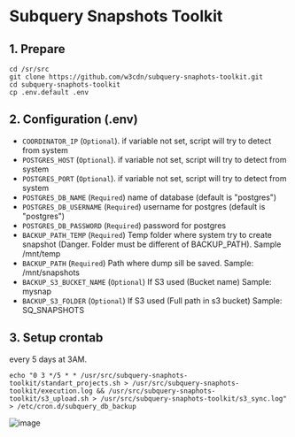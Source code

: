 # Subquery Snapshots Toolkit


## 1. Prepare
```
cd /sr/src
git clone https://github.com/w3cdn/subquery-snaphots-toolkit.git
cd subquery-snaphots-toolkit
cp .env.default .env
```

## 2. Configuration (.env)

- `COORDINATOR_IP` (`Optional`). if variable not set, script will try to detect from system
- `POSTGRES_HOST`  (`Optional`). if variable not set, script will try to detect from system
- `POSTGRES_PORT` (`Optional`). if variable not set, script will try to detect from system
- `POSTGRES_DB_NAME` (`Required`) name of database (default is "postgres")
- `POSTGRES_DB_USERNAME` (`Required`) username for postgres (default is "postgres")
- `POSTGRES_DB_PASSWORD` (`Required`) password for postgres
- `BACKUP_PATH_TEMP` (`Required`) Temp folder where system try to create snapshot (Danger. Folder must be different of BACKUP_PATH). Sample /mnt/temp
- `BACKUP_PATH` (`Required`) Path where dump sill be saved. Sample: /mnt/snapshots
- `BACKUP_S3_BUCKET_NAME` (`Optional`) If S3 used (Bucket name) Sample: mysnap
- `BACKUP_S3_FOLDER` (`Optional`) If S3 used (Full path in s3 bucket) Sample: SQ_SNAPSHOTS

## 3. Setup crontab
every 5 days at 3AM.
```
echo "0 3 */5 * * /usr/src/subquery-snaphots-toolkit/standart_projects.sh > /usr/src/subquery-snaphots-toolkit/execution.log && /usr/src/subquery-snaphots-toolkit/s3_upload.sh > /usr/src/subquery-snaphots-toolkit/s3_sync.log" > /etc/cron.d/subquery_db_backup 
```




![image](https://github.com/user-attachments/assets/5f7a0d55-8356-4027-9ac4-d03f08340d6d)
